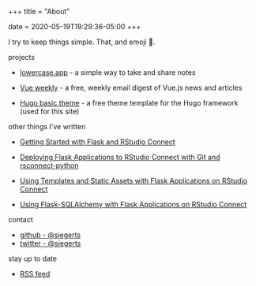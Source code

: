 +++
title = "About"

date = 2020-05-19T19:29:36-05:00
+++

I try to keep things simple. That, and emoji :dog:.

projects

- [lowercase.app](https://www.lowercase.app) - a simple way to take and share notes

- [Vue weekly](https://www.vueweekly.dev/) - a free, weekly email digest of Vue.js news and articles

- [Hugo basic theme](https://themes.gohugo.io/hugo-theme-basic/) - a free theme template for the Hugo framework (used for this site)


other things I've written

- [Getting Started with Flask and RStudio Connect](https://support.rstudio.com/hc/en-us/articles/360044700234-Getting-Started-with-Flask-and-RStudio-Connect)

- [Deploying Flask Applications to RStudio Connect with Git and rsconnect-python](https://support.rstudio.com/hc/en-us/articles/360045224233)

- [Using Templates and Static Assets with Flask Applications on RStudio Connect](https://support.rstudio.com/hc/en-us/articles/360045279313)

- [Using Flask-SQLAlchemy with Flask Applications on RStudio Connect](https://support.rstudio.com/hc/en-us/articles/360045224233)

contact

- [github - @siegerts](https://github.com/siegerts)
- [twitter - @siegerts](https://twitter.com/siegerts)

stay up to date

- [RSS feed](https://www.xiegerts.com/post/index.xml)
